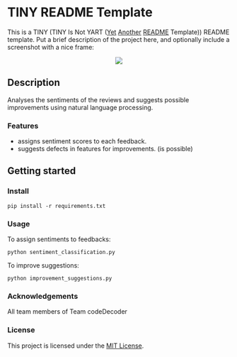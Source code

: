 # TINY README Template

This is a TINY (TINY Is Not YART ([Yet](https://github.com/CarsonChen1129/README-template) [Another](https://gist.github.com/zsim0n/1d943a0f3e5af59e1e1d91a3a1e9eae1) [README](https://github.com/matiassingers/awesome-readme/issues/117) Template)) README template. Put a brief description of the project here, and optionally include a screenshot with a nice frame:

<div align="center">
  <kbd>
    <img src="images/DALL·E 2023-01-04 21.30.53 - a cute robot.png" />
  </kbd>
</div>

## Description

Analyses the sentiments of the reviews and suggests possible improvements using natural language processing.

### Features

- assigns sentiment scores to each feedback.
- suggests defects in features for improvements. (is possible)

## Getting started


### Install

```
pip install -r requirements.txt
```

### Usage

To assign sentiments to feedbacks:
```
python sentiment_classification.py
```

To improve suggestions:
```
python improvement_suggestions.py
```

### Acknowledgements

All team members of Team codeDecoder

### License

This project is licensed under the [MIT License](LICENSE.md).